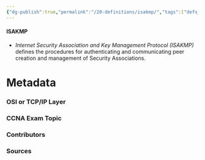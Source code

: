 ```yaml
---
{"dg-publish":true,"permalink":"/20-definitions/isakmp/","tags":["defs_ccna"]}
---
```


#### ISAKMP
- *Internet Security Association and Key Management Protocol (ISAKMP)* defines the procedures for authenticating and communicating peer creation and management of Security Associations.


# Metadata
### OSI or TCP/IP Layer

### CCNA Exam Topic

### Contributors

### Sources
